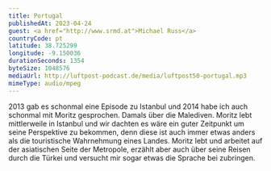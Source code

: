 ```yaml
---
title: Portugal
publishedAt: 2023-04-24
guest: <a href="http://www.srmd.at">Michael Russ</a>
countryCode: pt
latitude: 38.725299
longitude: -9.150036
durationSeconds: 1354
byteSize: 1048576 
mediaUrl: http://luftpost-podcast.de/media/luftpost50-portugal.mp3
mimeType: audio/mpeg
---
```


2013 gab es schonmal eine Episode zu Istanbul und 2014 habe ich auch schonmal mit Moritz gesprochen. Damals über die Malediven. Moritz lebt mittlerweile in Istanbul und wir dachten es wäre ein guter Zeitpunkt um seine Perspektive zu bekommen, denn diese ist auch immer etwas anders als die touristische Wahrnehmung eines Landes. Moritz lebt und arbeitet auf der asiatischen Seite der Metropole, erzählt aber auch über seine Reisen durch die Türkei und versucht mir sogar etwas die Sprache bei zubringen.
